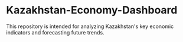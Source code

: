 # Kazakhstan-Economy-Dashboard
This repository is intended for analyzing Kazakhstan's key economic indicators and forecasting future trends.
